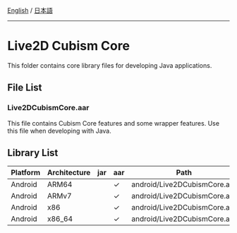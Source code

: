 [English](README.md) / [日本語](README.ja.md)

---

# Live2D Cubism Core

This folder contains core library files for developing Java applications.

## File List

### Live2DCubismCore.aar

This file contains Cubism Core features and some wrapper features.
Use this file when developing with Java.

## Library List

| Platform | Architecture | jar | aar | Path                         | Note |
| --- | --- | --- | --- |------------------------------| --- |
| Android | ARM64 |  |✓  | android/Live2DCubismCore.aar |    |
| Android | ARMv7 |  | ✓ | android/Live2DCubismCore.aar |    |
| Android | x86 |  | ✓ | android/Live2DCubismCore.aar |    |
| Android | x86_64 |  | ✓ | android/Live2DCubismCore.aar |    |
